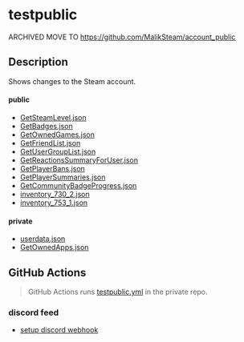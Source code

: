 # testpublic

ARCHIVED MOVE TO https://github.com/MalikSteam/account_public

## Description

Shows changes to the Steam account.

#### public

- [GetSteamLevel.json](https://github.com/MalikAQayum/testpublic/blob/main/public/webapi/GetSteamLevel.json)
- [GetBadges.json](https://github.com/MalikAQayum/testpublic/blob/main/public/webapi/GetBadges.json)
- [GetOwnedGames.json](https://github.com/MalikAQayum/testpublic/blob/main/public/webapi/GetOwnedGames.json)
- [GetFriendList.json](https://github.com/MalikAQayum/testpublic/blob/main/public/webapi/GetFriendList.json)
- [GetUserGroupList.json](https://github.com/MalikAQayum/testpublic/blob/main/public/webapi/GetUserGroupList.json)
- [GetReactionsSummaryForUser.json](https://github.com/MalikAQayum/testpublic/blob/main/public/webapi/GetReactionsSummaryForUser.json)
- [GetPlayerBans.json](https://github.com/MalikAQayum/testpublic/blob/main/public/webapi/GetPlayerBans.json)
- [GetPlayerSummaries.json](https://github.com/MalikAQayum/testpublic/blob/main/public/webapi/GetPlayerSummaries.json)
- [GetCommunityBadgeProgress.json](https://github.com/MalikAQayum/testpublic/blob/main/public/webapi/GetCommunityBadgeProgress.json)
- [inventory_730_2.json](https://github.com/MalikAQayum/testpublic/blob/main/public/webapi/inventory_730_2.json)
- [inventory_753_1.json](https://github.com/MalikAQayum/testpublic/blob/main/public/webapi/inventory_753_1.json)

#### private

- [userdata.json](https://github.com/MalikAQayum/testpublic/blob/main/private/userdata.json)
- [GetOwnedApps.json](https://github.com/MalikAQayum/testpublic/blob/main/private/GetOwnedApps.json)

## GitHub Actions

> GitHub Actions runs [testpublic.yml](.github/workflows/testpublic.yml) in the private repo.

### discord feed

- [setup discord webhook](https://support.discord.com/hc/en-us/articles/228383668-Intro-to-Webhooks) 
